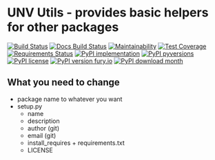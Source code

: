 # UNV Utils - provides basic helpers for other packages

[![Build Status](https://readthedocs.org/projects/unv_utils/badge/?version=latest&style=flat)](https://readthedocs.org/projects/unv_utils)
[![Docs Build Status](https://travis-ci.org/c137digital/unv_utils.svg?branch=master)](https://travis-ci.org/c137digital/unv_utils)
[![Maintainability](https://api.codeclimate.com/v1/badges/97fab716c44dfd18aa79/maintainability)](https://codeclimate.com/github/c137digital/unv_utils/maintainability)
[![Test Coverage](https://api.codeclimate.com/v1/badges/97fab716c44dfd18aa79/test_coverage)](https://codeclimate.com/github/c137digital/unv_utils/test_coverage)
[![Requirements Status](https://requires.io/github/c137digital/unv_utils/requirements.svg?branch=master)](https://requires.io/github/c137digital/unv_utils/requirements/?branch=master)
[![PyPI implementation](https://img.shields.io/pypi/implementation/unv_utils.svg)](https://pypi.python.org/pypi/unv_utils/)
[![PyPI pyversions](https://img.shields.io/pypi/pyversions/unv_utils.svg)](https://pypi.python.org/pypi/unv_utils/)
[![PyPI license](https://img.shields.io/pypi/l/unv_utils.svg)](https://pypi.python.org/pypi/unv_utils/)
[![PyPI version fury.io](https://badge.fury.io/py/unv_utils.svg)](https://pypi.python.org/pypi/unv_utils/)
[![PyPI download month](https://img.shields.io/pypi/dm/unv_utils.svg)](https://pypi.python.org/pypi/unv_utils/)

## What you need to change

- package name to whatever you want
- setup.py
  - name
  - description
  - author (git)
  - email (git)
  - install_requires + requirements.txt
  - LICENSE
